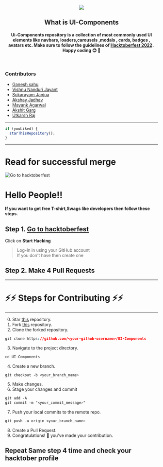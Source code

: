 <p align="center">
    <img src="https://technologyandsociety.org/wp-content/uploads/Logo-Color-1.jpg" />
</p>

<p align="center">
	<h2 align="center">What is UI-Components</h2>
	<h4 align="center">Ui-Components repository is a collection of most commonly used UI elements like navbars, loaders,carousels ,modals , cards, badges , avatars etc. Make sure to follow the guidelines of <a href="https://hacktoberfest.com/"> Hacktoberfest 2022</a> . Happy coding 😊 🎉 </h4>
	<br/>

### Contributors

- [ Ganesh sahu](https://github.com/vibgyor786)
- [ Vishnu Nanduri Jayant](https://github.com/nandurijv)
- [ Sukarayam Janjua](https://github.com/SukarayamJanjua)
- [ Akshay Jadhav](https://github.com/Akshay9607)
- [ Mayank Agarwal](https://github.com/Mayank1170)
- [ Akshit Garg](https://github.com/akshit5565)
- [ Utkarsh Raj ](https://github.com/rajutkarsh07)

---

```javascript
if (youLiked) {
  starThisRepository();
}
```

---

# Read for successful merge

![Go to hacktoberfest](https://blog.tooljet.com/content/images/2022/09/Screenshot-2022-09-27-at-08.03.21.png) <br/>

# Hello People!! <br/>

#### If you want to get free **T-shirt,Swags** like **developers** then follow these steps. <br/>

## Step 1. [Go to hacktoberfest](https://hacktoberfest.digitalocean.com) <br/>

Click on **Start Hacking** <br/>

> Log-In in using your GitHub account <br/>
> If you don't have then create one <br/>

## Step 2. Make **4 Pull Requests** <br/>

---

# ⚡⚡ Steps for Contributing ⚡⚡ <br/>

---

0. Star <a href="https://github.com/IEEE-SSIT-VIT/UI-Components" title="this">this</a> repository.
1. Fork <a href="https://github.com/IEEE-SSIT-VIT/UI-Components" title="this">this</a> repository.
2. Clone the forked repository.

```css
git clone https://github.com/<your-github-username>/UI-Components
```

3. Navigate to the project directory.

```py
cd UI-Components
```

4. Create a new branch.

```css
git checkout -b <your_branch_name>
```

5. Make changes.
6. Stage your changes and commit

```css
git add -A
git commit -m "<your_commit_message>"
```

7. Push your local commits to the remote repo.

```css
git push -u origin <your_branch_name>
```

8. Create a Pull Request.
9. Congratulations! 🎉 you've made your contribution.

## Repeat Same step 4 time and check your hacktober profile <br/>
